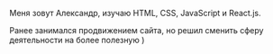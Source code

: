 Меня зовут Александр, изучаю HTML, CSS, JavaSсript и React.js.

Ранее занимался продвижением сайта, но решил сменить сферу деятельности на более полезную )
